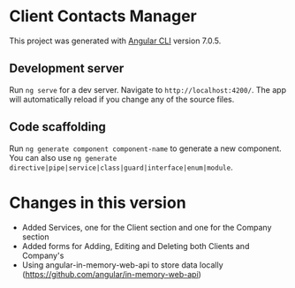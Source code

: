 # Client Contacts Manager

This project was generated with [Angular CLI](https://github.com/angular/angular-cli) version 7.0.5.

## Development server

Run `ng serve` for a dev server. Navigate to `http://localhost:4200/`. The app will automatically reload if you change any of the source files.

## Code scaffolding

Run `ng generate component component-name` to generate a new component. You can also use `ng generate directive|pipe|service|class|guard|interface|enum|module`.


# Changes in this version

- Added Services, one for the Client section and one for the Company section
- Added forms for Adding, Editing and Deleting both Clients and Company's
- Using angular-in-memory-web-api to store data locally (https://github.com/angular/in-memory-web-api)
